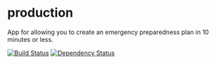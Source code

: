 # production
App for allowing you to create an emergency preparedness plan in 10 minutes or less.

[![Build Status](https://travis-ci.org/preparedfordisaster/production.svg?branch=staging)](https://travis-ci.org/preparedfordisaster/production)
[![Dependency Status](https://gemnasium.com/badges/github.com/preparedfordisaster/production.svg)](https://gemnasium.com/github.com/preparedfordisaster/production)
